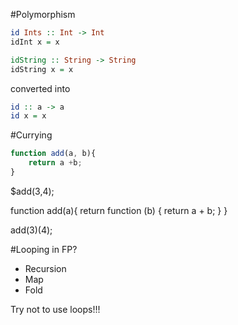 #Polymorphism

```haskell
id Ints :: Int -> Int
idInt x = x

idString :: String -> String
idString x = x
```

converted into

``` haskell
id :: a -> a
id x = x
```


#Currying
```javascript
function add(a, b){
	return a +b;	
}
```

$add(3,4);

function add(a){
	return function (b)	{
		return a + b;
	}
}

add(3)(4);


#Looping in FP?
* Recursion
* Map
* Fold

Try not to use loops!!!
